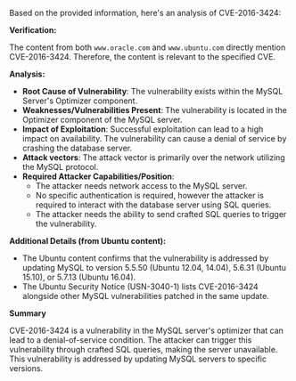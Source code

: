 Based on the provided information, here's an analysis of CVE-2016-3424:

**Verification:**

The content from both `www.oracle.com` and `www.ubuntu.com` directly mention CVE-2016-3424. Therefore, the content is relevant to the specified CVE.

**Analysis:**

*   **Root Cause of Vulnerability**: The vulnerability exists within the MySQL Server's Optimizer component.
*   **Weaknesses/Vulnerabilities Present**: The vulnerability is located in the Optimizer component of the MySQL server.
*   **Impact of Exploitation**: Successful exploitation can lead to a high impact on availability. The vulnerability can cause a denial of service by crashing the database server.
*  **Attack vectors**: The attack vector is primarily over the network utilizing the MySQL protocol.
*   **Required Attacker Capabilities/Position**:
    *   The attacker needs network access to the MySQL server.
    *   No specific authentication is required, however the attacker is required to interact with the database server using SQL queries.
    *   The attacker needs the ability to send crafted SQL queries to trigger the vulnerability.

**Additional Details (from Ubuntu content):**

*   The Ubuntu content confirms that the vulnerability is addressed by updating MySQL to version 5.5.50 (Ubuntu 12.04, 14.04), 5.6.31 (Ubuntu 15.10), or 5.7.13 (Ubuntu 16.04).
*   The Ubuntu Security Notice (USN-3040-1) lists CVE-2016-3424 alongside other MySQL vulnerabilities patched in the same update.

**Summary**

CVE-2016-3424 is a vulnerability in the MySQL server's optimizer that can lead to a denial-of-service condition. The attacker can trigger this vulnerability through crafted SQL queries, making the server unavailable. This vulnerability is addressed by updating MySQL servers to specific versions.